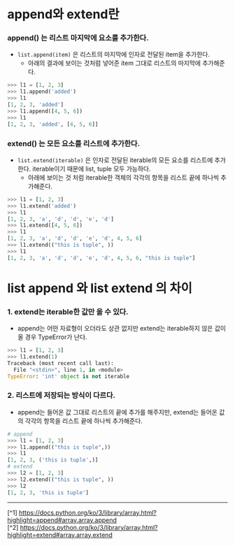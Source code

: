 # append와 extend란
### append() 는 리스트 마지막에 요소를 추가한다.
- `list.append(item)` 은 리스트의 마지막에 인자로 전달된 item을 추가한다.
    - 아래의 결과에 보이는 것처럼 넣어준 item 그대로 리스트의 마지막에 추가해준다.

```python
>>> l1 = [1, 2, 3]
>>> l1.append('added')
>>> l1
[1, 2, 3, 'added']
>>> l1.append([4, 5, 6])
>>> l1
[1, 2, 3, 'added', [4, 5, 6]]
```

### extend() 는 모든 요소를 리스트에 추가한다.
- `list.extend(iterable)` 은 인자로 전달된 iterable의 모든 요소를 리스트에 추가한다. iterable이기 때문에 list, tuple 모두 가능하다.
    - 아래에 보이는 것 처럼 iterable한 객체의 각각의 항목을 리스트 끝에 하나씩 추가해준다.

```python
>>> l1 = [1, 2, 3]
>>> l1.extend('added')
>>> l1
[1, 2, 3, 'a', 'd', 'd', 'e', 'd']
>>> l1.extend([4, 5, 6])
>>> l1
[1, 2, 3, 'a', 'd', 'd', 'e', 'd', 4, 5, 6]
>>> l1.extend(("this is tuple", ))
>>> l1
[1, 2, 3, 'a', 'd', 'd', 'e', 'd', 4, 5, 6, "this is tuple"]
```

# list append 와 list extend 의 차이
### 1. extend는 iterable한 값만 올 수 있다.
- append는 어떤 자료형이 오더라도 상관 없지만 extend는 iterable하지 않은 값이 올 경우 TypeError가 난다.

```python
>>> l1 = [1, 2, 3]
>>> l1.extend(1)
Traceback (most recent call last):
  File "<stdin>", line 1, in <module>
TypeError: 'int' object is not iterable
```

### 2. 리스트에 저장되는 방식이 다르다.
- append는 들어온 값 그대로 리스트의 끝에 추가를 해주지만, extend는 들어온 값의 각각의 항목을 리스트 끝에 하나씩 추가해준다.
```python
# append
>>> l1 = [1, 2, 3]
>>> l1.append(("this is tuple",))
>>> l1
[1, 2, 3, ('this is tuple',)]
# extend
>>> l2 = [1, 2, 3]
>>> l2.extend(("this is tuple", ))
>>> l2
[1, 2, 3, 'this is tuple']
```

---

[^1] https://docs.python.org/ko/3/library/array.html?highlight=append#array.array.append<br>
[^2] https://docs.python.org/ko/3/library/array.html?highlight=extend#array.array.extend
